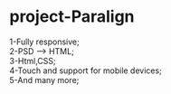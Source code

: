 # project-Paralign
1-Fully responsive;  
2-PSD --> HTML;  
3-Html,CSS;  
4-Touch and support for mobile devices;  
5-And many more;  

